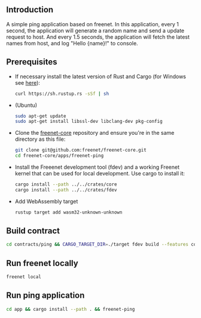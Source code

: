 ## Introduction

A simple ping application based on freenet. In this application, every 1 second, the application will generate a random name and send a update request to host.
And every 1.5 seconds, the application will fetch the latest names from host, and log "Hello {name}!" to console.

## Prerequisites

- If necessary install the latest version of Rust and Cargo (for Windows
  see [here](https://rustup.rs/)):

  ```bash
  curl https://sh.rustup.rs -sSf | sh
  ```

- (Ubuntu)

  ```bash
  sudo apt-get update
  sudo apt-get install libssl-dev libclang-dev pkg-config
  ```

- Clone the [freenet-core](https://github.com/freenet/freenet-core) repository and ensure you're in the same directory as this file:

  ```bash
  git clone git@github.com:freenet/freenet-core.git
  cd freenet-core/apps/freenet-ping
  ```

- Install the Freeenet development tool (fdev) and a working Freenet kernel that can be used for local development. Use cargo to install it:

  ```bash
  cargo install --path ../../crates/core
  cargo install --path ../../crates/fdev
  ```

- Add WebAssembly target

  ```bash
  rustup target add wasm32-unknown-unknown
  ```

## Build contract

```bash
cd contracts/ping && CARGO_TARGET_DIR=./target fdev build --features contract && cd -
```

## Run freenet locally

```bash
freenet local
```

## Run ping application

```bash
cd app && cargo install --path . && freenet-ping
```
